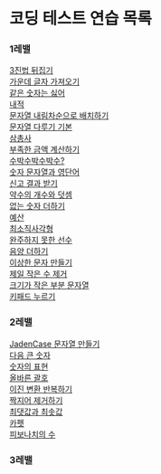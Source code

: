 # 코딩 테스트 연습 목록

### 1레밸

[3진법 뒤집기](<https://github.com/Suhwan0818/JS_codingTest/blob/master/%ED%95%B4%EA%B2%B0)%203%EC%A7%84%EB%B2%95%20%EB%92%A4%EC%A7%91%EA%B8%B0.md>)  
[가운데 글자 가져오기](<https://github.com/Suhwan0818/JS_codingTest/blob/master/%ED%95%B4%EA%B2%B0)%20%EA%B0%80%EC%9A%B4%EB%8D%B0%20%EA%B8%80%EC%9E%90%20%EA%B0%80%EC%A0%B8%EC%98%A4%EA%B8%B0.md>)  
[같은 숫자는 싫어](<https://github.com/Suhwan0818/JS_codingTest/blob/master/%ED%95%B4%EA%B2%B0)%20%EA%B0%99%EC%9D%80%20%EC%88%AB%EC%9E%90%EB%8A%94%20%EC%8B%AB%EC%96%B4.md>)  
[내적](<https://github.com/Suhwan0818/JS_codingTest/blob/master/%ED%95%B4%EA%B2%B0)%20%EB%82%B4%EC%A0%81.md>)  
[문자열 내림차순으로 배치하기](<https://github.com/Suhwan0818/JS_codingTest/blob/master/%ED%95%B4%EA%B2%B0)%20%EB%AC%B8%EC%9E%90%EC%97%B4%20%EB%82%B4%EB%A6%BC%EC%B0%A8%EC%88%9C%EC%9C%BC%EB%A1%9C%20%EB%B0%B0%EC%B9%98%ED%95%98%EA%B8%B0.md>)  
[문자열 다루기 기본](<https://github.com/Suhwan0818/JS_codingTest/blob/master/%ED%95%B4%EA%B2%B0)%20%EB%AC%B8%EC%9E%90%EC%97%B4%20%EB%8B%A4%EB%A3%A8%EA%B8%B0%20%EA%B8%B0%EB%B3%B8.md>)  
[삼총사](<https://github.com/Suhwan0818/JS_codingTest/blob/master/%ED%95%B4%EA%B2%B0)%20%EB%B0%B1%ED%8A%B8%EB%9E%99%ED%82%B9)%20%EC%82%BC%EC%B4%9D%EC%82%AC.md>)  
[부족한 금액 계산하기](<https://github.com/Suhwan0818/JS_codingTest/blob/master/%ED%95%B4%EA%B2%B0)%20%EB%B6%80%EC%A1%B1%ED%95%9C%20%EA%B8%88%EC%95%A1%20%EA%B3%84%EC%82%B0%ED%95%98%EA%B8%B0.md>)  
[수박수박수박수?](<https://github.com/Suhwan0818/JS_codingTest/blob/master/%ED%95%B4%EA%B2%B0)%20%EC%88%98%EB%B0%95%EC%88%98%EB%B0%95%EC%88%98%EB%B0%95%EC%88%98.md>)  
[숫자 문자열과 영단어](<https://github.com/Suhwan0818/JS_codingTest/blob/master/%ED%95%B4%EA%B2%B0)%20%EC%88%AB%EC%9E%90%20%EB%AC%B8%EC%9E%90%EC%97%B4%EA%B3%BC%20%EC%98%81%EB%8B%A8%EC%96%B4.md>)  
[신고 결과 받기](<https://github.com/Suhwan0818/JS_codingTest/blob/master/%ED%95%B4%EA%B2%B0)%20%EC%8B%A0%EA%B3%A0%20%EA%B2%B0%EA%B3%BC%20%EB%B0%9B%EA%B8%B0.md>)  
[약수의 개수와 덧셈](<https://github.com/Suhwan0818/JS_codingTest/blob/master/%ED%95%B4%EA%B2%B0)%20%EC%95%BD%EC%88%98%EC%9D%98%20%EA%B0%9C%EC%88%98%EC%99%80%20%EB%8D%A7%EC%85%88.md>)  
[없는 숫자 더하기](<https://github.com/Suhwan0818/JS_codingTest/blob/master/%ED%95%B4%EA%B2%B0)%20%EC%97%86%EB%8A%94%20%EC%88%AB%EC%9E%90%20%EB%8D%94%ED%95%98%EA%B8%B0.md>)  
[예산](<https://github.com/Suhwan0818/JS_codingTest/blob/master/%ED%95%B4%EA%B2%B0)%20%EC%98%88%EC%82%B0.md>)  
[최소직사각형](<https://github.com/Suhwan0818/JS_codingTest/blob/master/%ED%95%B4%EA%B2%B0)%20%EC%99%84%EC%A0%84%ED%83%90%EC%83%89)%20%EC%B5%9C%EC%86%8C%EC%A7%81%EC%82%AC%EA%B0%81%ED%98%95.md>)  
[완주하지 못한 선수](<https://github.com/Suhwan0818/JS_codingTest/blob/master/%ED%95%B4%EA%B2%B0)%20%EC%99%84%EC%A3%BC%ED%95%98%EC%A7%80%20%EB%AA%BB%ED%95%9C%20%EC%84%A0%EC%88%98.md>)  
[음양 더하기](<https://github.com/Suhwan0818/JS_codingTest/blob/master/%ED%95%B4%EA%B2%B0)%20%EC%9D%8C%EC%96%91%20%EB%8D%94%ED%95%98%EA%B8%B0.md>)  
[이상한 문자 만들기](<https://github.com/Suhwan0818/JS_codingTest/blob/master/%ED%95%B4%EA%B2%B0)%20%EC%9D%B4%EC%83%81%ED%95%9C%20%EB%AC%B8%EC%9E%90%20%EB%A7%8C%EB%93%A4%EA%B8%B0.md>)  
[제일 작은 수 제거](<https://github.com/Suhwan0818/JS_codingTest/blob/master/%ED%95%B4%EA%B2%B0)%20%EC%A0%9C%EC%9D%BC%20%EC%9E%91%EC%9D%80%20%EC%88%98%20%EC%A0%9C%EA%B1%B0.md>)  
[크기가 작은 부분 문자열](<https://github.com/Suhwan0818/JS_codingTest/blob/master/%ED%95%B4%EA%B2%B0)%20%ED%81%AC%EA%B8%B0%EA%B0%80%20%EC%9E%91%EC%9D%80%20%EB%B6%80%EB%B6%84%20%EB%AC%B8%EC%9E%90%EC%97%B4.md>)  
[키패드 누르기](<https://github.com/Suhwan0818/JS_codingTest/blob/master/%ED%95%B4%EA%B2%B0)%20%ED%82%A4%ED%8C%A8%EB%93%9C%20%EB%88%84%EB%A5%B4%EA%B8%B0.md>)

### 2레밸

[JadenCase 문자열 만들기](<https://github.com/Suhwan0818/JS_codingTest/blob/master/%ED%95%B4%EA%B2%B0)%20JadenCase%20%EB%AC%B8%EC%9E%90%EC%97%B4%20%EB%A7%8C%EB%93%A4%EA%B8%B0.md>)  
[다음 큰 숫자](<https://github.com/Suhwan0818/JS_codingTest/blob/master/%ED%95%B4%EA%B2%B0)%20%EB%8B%A4%EC%9D%8C%20%ED%81%B0%20%EC%88%AB%EC%9E%90.md>)  
[숫자의 표현](<https://github.com/Suhwan0818/JS_codingTest/blob/master/%ED%95%B4%EA%B2%B0)%20%EC%88%AB%EC%9E%90%EC%9D%98%20%ED%91%9C%ED%98%84.md>)  
[올바른 괄호](<https://github.com/Suhwan0818/JS_codingTest/blob/master/%ED%95%B4%EA%B2%B0)%20%EC%98%AC%EB%B0%94%EB%A5%B8%20%EA%B4%84%ED%98%B8.md>)  
[이진 변환 반복하기](<https://github.com/Suhwan0818/JS_codingTest/blob/master/%ED%95%B4%EA%B2%B0)%20%EC%9D%B4%EC%A7%84%20%EB%B3%80%ED%99%98%20%EB%B0%98%EB%B3%B5%ED%95%98%EA%B8%B0.md>)  
[짝지어 제거하기](<https://github.com/Suhwan0818/JS_codingTest/blob/master/%ED%95%B4%EA%B2%B0)%20%EC%A7%9D%EC%A7%80%EC%96%B4%20%EC%A0%9C%EA%B1%B0%ED%95%98%EA%B8%B0.md>)  
[최댓값과 최솟값](<https://github.com/Suhwan0818/JS_codingTest/blob/master/%ED%95%B4%EA%B2%B0)%20%EC%B5%9C%EB%8C%93%EA%B0%92%EA%B3%BC%20%EC%B5%9C%EC%86%9F%EA%B0%92.md>)  
[카펫](<https://github.com/Suhwan0818/JS_codingTest/blob/master/%ED%95%B4%EA%B2%B0)%20%EC%B9%B4%ED%8E%AB.md>)  
[피보나치의 수](<https://github.com/Suhwan0818/JS_codingTest/blob/master/%ED%95%B4%EA%B2%B0)%20%ED%94%BC%EB%B3%B4%EB%82%98%EC%B9%98%20%EC%88%98.md>)

### 3레밸
